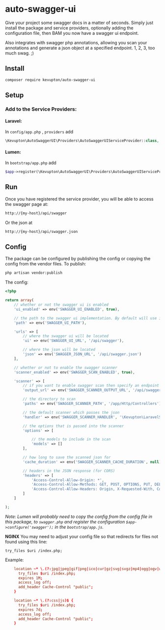 # auto-swagger-ui
Give your project some swagger docs in a matter of seconds. Simply just install the package and service providers,
optionally adding the configuration file, then BAM you now have a swagger ui endpoint. 

Also integrates with swagger php annotations, allowing you scan your annotations and generate a json object at 
a specified endpoint. 1, 2, 3, too much swag. ;)

## Install
```bash
composer require kevupton/auto-swagger-ui
```

## Setup

### Add to the Service Providers:
#### Laravel:
In `config/app.php` , `providers` add
```php
\Kevupton\AutoSwaggerUI\Providers\AutoSwaggerUIServiceProvider::class,
```

#### Lumen:
In `bootstrap/app.php` add
```php
$app->register(\Kevupton\AutoSwaggerUI\Providers\AutoSwaggerUIServiceProvider::class);
```


## Run
Once you have registered the service provider, you will be able to access the swagger page at:
```bash
http://{my-host}/api/swagger
```
Or the json at
```bash
http://{my-host}/api/swagger.json
```

## Config

The package can be configured by publishing the config or copying the config from the vendor files.
To publish: 
```bash
php artisan vendor:publish
```

The config:
```php
<?php

return array(
    // whether or not the swagger ui is enabled
    'ui_enabled' => env('SWAGGER_UI_ENABLED', true),

    // the path to the swagger ui implementation. By default will use its own swagger ui
    'path' => env('SWAGGER_UI_PATH'),

    'urls' => [
        // where the swagger ui will be located
        'ui' => env('SWAGGER_UI_URL', '/api/swagger'),

        // where the json will be located
        'json' => env('SWAGGER_JSON_URL', '/api/swagger.json')
    ],

    // whether or not to enable the swagger scanner
    'scanner_enabled' => env('SWAGGER_SCAN_ENABLED', true),

    'scanner' => [
        // if you want to enable swagger scan then specify an endpoint
        'output_url' => env('SWAGGER_SCANNER_OUTPUT_URL', '/api/swagger.json'),

        // the directory to scan
        'paths' => env('SWAGGER_SCANNER_PATH', '/app/Http/Controllers'),

        // the default scanner which passes the json
        'handler' => env('SWAGGER_SCANNER_HANDLER', '\Kevupton\LaravelSwagger\scan'),

        // the options that is passed into the scanner
        'options' => [

            // the models to include in the scan
            'models' => []
        ],

        // how long to save the scanned json for
        'cache_duration' => env('SWAGGER_SCANNER_CACHE_DURATION', null),

        // headers in the JSON response (for CORS)
        'headers' => [
            'Access-Control-Allow-Origin: *',
            'Access-Control-Allow-Methods: GET, POST, OPTIONS, PUT, DELETE',
            'Access-Control-Allow-Headers: Origin, X-Requested-With, Content-Type, Accept, Authorization'
        ]
    ]

);
```

*Note: Lumen will probably need to copy the config from the config file in this package, to `swagger.php` and 
register the configuration `$app->configure('swagger');` in the `bootstrap/app.js`.*

**NGINX**
You may need to adjust your config file so that redirects for files not found using this line:

`try_files $uri /index.php;`

Example:

```conf
    location ~* \.(?:jpg|jpeg|gif|png|ico|cur|gz|svg|svgz|mp4|ogg|ogv|webm|htc|svg|woff|woff2|ttf)$ {
      try_files $uri /index.php;
      expires 1M;
      access_log off;
      add_header Cache-Control "public";
    }

    location ~* \.(?:css|js)$ {
      try_files $uri /index.php;
      expires 7d;
      access_log off;
      add_header Cache-Control "public";
    }
```

